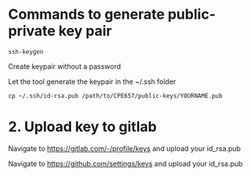 # Commands to generate public-private key pair

`ssh-keygen`

Create keypair without a password

Let the tool generate the keypair in the ~/.ssh folder

`cp ~/.ssh/id-rsa.pub /path/to/CPE657/public-keys/YOURNAME.pub`

# 2. Upload key to gitlab

Navigate to https://gitlab.com/-/profile/keys and upload your id_rsa.pub

Navigate to https://github.com/settings/keys and upload your id_rsa.pub

